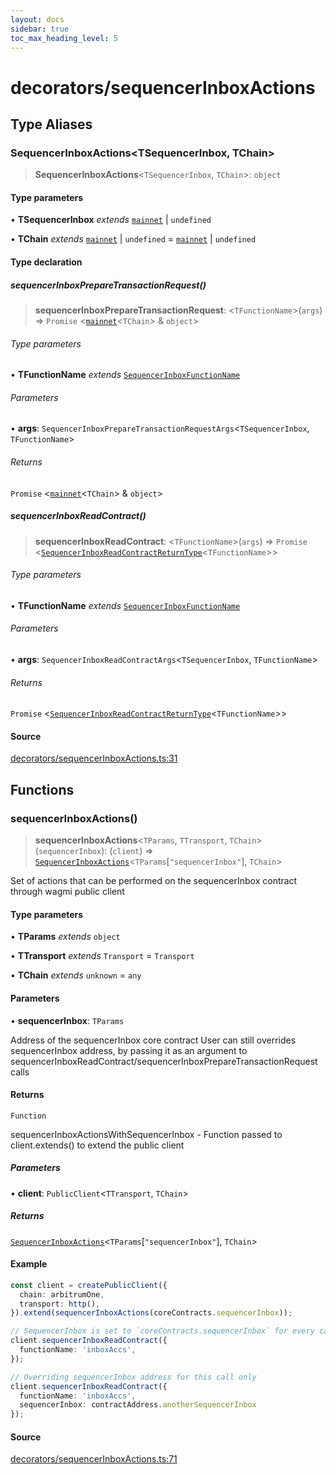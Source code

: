 ```yaml
---
layout: docs
sidebar: true
toc_max_heading_level: 5
---
```


# decorators/sequencerInboxActions

## Type Aliases

### SequencerInboxActions\<TSequencerInbox, TChain\>

> **SequencerInboxActions**\<`TSequencerInbox`, `TChain`\>: `object`

#### Type parameters

• **TSequencerInbox** *extends* [`mainnet`](../chains.md#mainnet) \| `undefined`

• **TChain** *extends* [`mainnet`](../chains.md#mainnet) \| `undefined` = [`mainnet`](../chains.md#mainnet) \| `undefined`

#### Type declaration

##### sequencerInboxPrepareTransactionRequest()

> **sequencerInboxPrepareTransactionRequest**: \<`TFunctionName`\>(`args`) => `Promise` \<[`mainnet`](../chains.md#mainnet)\<`TChain`\> & `object`\>

###### Type parameters

• **TFunctionName** *extends* [`SequencerInboxFunctionName`](../sequencerInboxPrepareTransactionRequest.md#sequencerinboxfunctionname)

###### Parameters

• **args**: `SequencerInboxPrepareTransactionRequestArgs`\<`TSequencerInbox`, `TFunctionName`\>

###### Returns

`Promise` \<[`mainnet`](../chains.md#mainnet)\<`TChain`\> & `object`\>

##### sequencerInboxReadContract()

> **sequencerInboxReadContract**: \<`TFunctionName`\>(`args`) => `Promise` \<[`SequencerInboxReadContractReturnType`](../sequencerInboxReadContract.md#sequencerinboxreadcontractreturntypetfunctionname)\<`TFunctionName`\>\>

###### Type parameters

• **TFunctionName** *extends* [`SequencerInboxFunctionName`](../sequencerInboxPrepareTransactionRequest.md#sequencerinboxfunctionname)

###### Parameters

• **args**: `SequencerInboxReadContractArgs`\<`TSequencerInbox`, `TFunctionName`\>

###### Returns

`Promise` \<[`SequencerInboxReadContractReturnType`](../sequencerInboxReadContract.md#sequencerinboxreadcontractreturntypetfunctionname)\<`TFunctionName`\>\>

#### Source

[decorators/sequencerInboxActions.ts:31](https://github.com/offchainlabs/arbitrum-orbit-sdk/blob/fa20b8d23170b5196c4c9cdb5fc2dfefa349f1c8/src/decorators/sequencerInboxActions.ts#L31)

## Functions

### sequencerInboxActions()

> **sequencerInboxActions**\<`TParams`, `TTransport`, `TChain`\>(`sequencerInbox`): (`client`) => [`SequencerInboxActions`](sequencerInboxActions.md#sequencerinboxactionstsequencerinboxtchain)\<`TParams`\[`"sequencerInbox"`\], `TChain`\>

Set of actions that can be performed on the sequencerInbox contract through wagmi public client

#### Type parameters

• **TParams** *extends* `object`

• **TTransport** *extends* `Transport` = `Transport`

• **TChain** *extends* `unknown` = `any`

#### Parameters

• **sequencerInbox**: `TParams`

Address of the sequencerInbox core contract
User can still overrides sequencerInbox address,
by passing it as an argument to sequencerInboxReadContract/sequencerInboxPrepareTransactionRequest calls

#### Returns

`Function`

sequencerInboxActionsWithSequencerInbox - Function passed to client.extends() to extend the public client

##### Parameters

• **client**: `PublicClient`\<`TTransport`, `TChain`\>

##### Returns

[`SequencerInboxActions`](sequencerInboxActions.md#sequencerinboxactionstsequencerinboxtchain)\<`TParams`\[`"sequencerInbox"`\], `TChain`\>

#### Example

```ts
const client = createPublicClient({
  chain: arbitrumOne,
  transport: http(),
}).extend(sequencerInboxActions(coreContracts.sequencerInbox));

// SequencerInbox is set to `coreContracts.sequencerInbox` for every call
client.sequencerInboxReadContract({
  functionName: 'inboxAccs',
});

// Overriding sequencerInbox address for this call only
client.sequencerInboxReadContract({
  functionName: 'inboxAccs',
  sequencerInbox: contractAddress.anotherSequencerInbox
});
```

#### Source

[decorators/sequencerInboxActions.ts:71](https://github.com/offchainlabs/arbitrum-orbit-sdk/blob/fa20b8d23170b5196c4c9cdb5fc2dfefa349f1c8/src/decorators/sequencerInboxActions.ts#L71)
